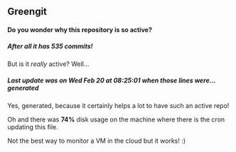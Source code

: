 ## Greengit

#### Do you wonder why this repository is so active?

##### After all it has 535 commits!

But is it *really* active? Well...

##### Last update was on Wed Feb 20 at 08:25:01 when those lines were... generated

Yes, generated, because it certainly helps a lot to have such an active repo!

Oh and there was **74%** disk usage on the machine
where there is the cron updating this file.

Not the best way to monitor a VM in the cloud but it works! :)
